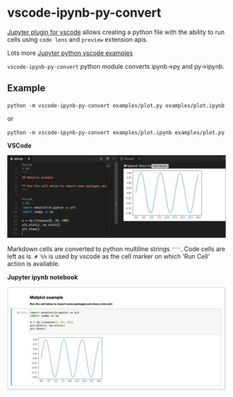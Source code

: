 # vscode-ipynb-py-convert

[Jupyter plugin for vscode](https://marketplace.visualstudio.com/items?itemName=donjayamanne.jupyter) allows creating a python file with the ability to run cells using `code lens` and `preview` extension apis.

Lots more [Jupyter python vscode examples](https://github.com/DonJayamanne/pythonVSCode/wiki/Jupyter-Examples)

`vscode-ipynb-py-convert` python module converts ipynb->py and py->ipynb.

## Example

`python -m vscode-ipynb-py-convert examples/plot.py examples/plot.ipynb`

or

`python -m vscode-ipynb-py-convert examples/plot.ipynb examples/plot.py`


**VSCode**

![](examples/vscode.png)

Markdown cells are converted to python multiline strings `'''`. Code cells are left as is. `# %%` is used by vscode as the cell marker on which 'Run Cell' action is available.


**Jupyter ipynb notebook**

![](examples/jupyter.png)
